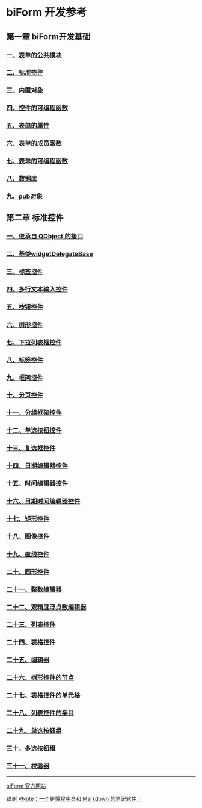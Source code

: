# biForm 开发参考

## 第一章 biForm开发基础

### [一、表单的公共模块](1-1-public)

### [二、标准控件](1-2-call)

### [三、内置对象](1-3-objects)

### [四、控件的可编程函数](1-4-openscript)

### [五、表单的属性](1-5-form-property)

### [六、表单的成员函数](1-6-form-func)

### [七、表单的可编程函数](1-7-formscript)

### [八、数据库](1-8-database)

### [九、pub对象](1-9-pub)

## 第二章 标准控件

### [一、继承自 QObject 的接口](2-1-qobject)

### [二、基类widgetDelegateBase](2-2-base)

### [三、标签控件](2-2-label)

### [四、多行文本输入控件](2-4-multilineedit)

### [五、按钮控件](2-5-button)

### [六、树形控件](2-6-tree)

### [七、下拉列表框控件](2-7-combobox)

### [八、标签控件](2-8-label)

### [九、框架控件](2-9-frame)

### [十、分页控件](2-10-tab)

### [十一、分组框架控件](2-11-group)

### [十二、单选按钮控件](2-12-radiobutton)

### [十三、复选框控件](2-13-checkbox)

### [十四、日期编辑器控件](2-14-date)

### [十五、时间编辑器控件](2-15-time)

### [十六、日期时间编辑器控件](2-16-datetime)

### [十七、矩形控件](2-17-rectangle)

### [十八、图像控件](2-18-image)

### [十九、直线控件](2-19-line)

### [二十、圆形控件](2-20-circle)

### [二十一、整数编辑器](2-21-spin)

### [二十二、双精度浮点数编辑器](2-22-doublespin)

### [二十三、列表控件](2-23-list)

### [二十四、表格控件](2-24-table)

### [二十五、编辑器](2-25-editor)

### [二十六、树形控件的节点](2-26-treeitem)

### [二十七、表格控件的单元格](2-27-tablecell)

### [二十八、列表控件的条目](2-28-listitem)

###  [二十九、单选按钮组](2-29-radiobuttongroup)

###  [三十、多选按钮组](2-30-checkboxgroup)

###  [三十一、校验器](2-31-validator)

---

[biForm 官方网站](https://www.bilive.com)

[致谢 VNote：一个更懂程序员和 Markdown 的笔记软件！](https://github.com/vnotex/vnote) 
